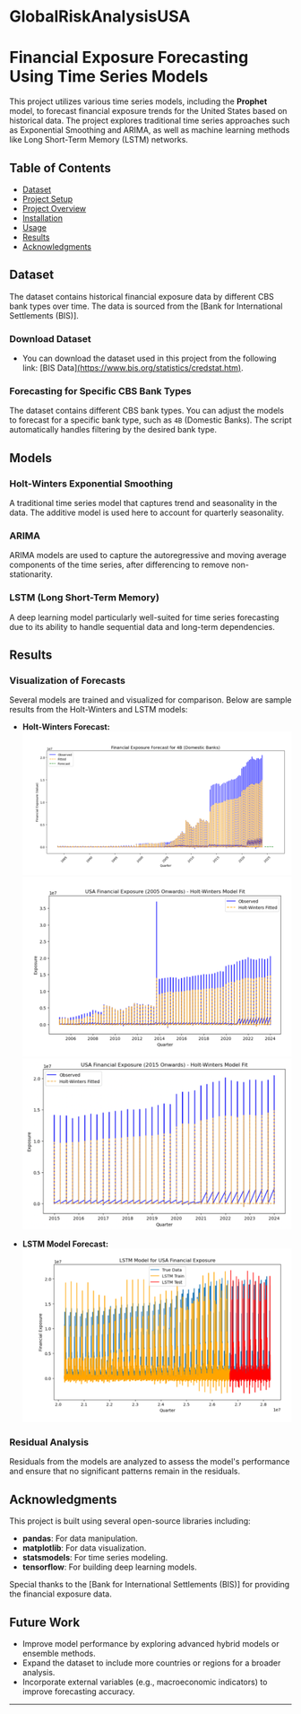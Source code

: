 # GlobalRiskAnalysisUSA
# Financial Exposure Forecasting Using Time Series Models

This project utilizes various time series models, including the **Prophet** model, to forecast financial exposure trends for the United States based on historical data. The project explores traditional time series approaches such as Exponential Smoothing and ARIMA, as well as machine learning methods like Long Short-Term Memory (LSTM) networks.

## Table of Contents
- [Dataset](#dataset)
- [Project Setup](#project-setup)
- [Project Overview](#project-overview)
- [Installation](#installation)
- [Usage](#usage)
- [Results](#results)
- [Acknowledgments](#acknowledgments)

## Dataset

The dataset contains historical financial exposure data by different CBS bank types over time. The data is sourced from the [Bank for International Settlements (BIS)].

### Download Dataset

- You can download the dataset used in this project from the following link: [BIS Data][(https://www.bis.org/statistics/credstat.htm)](https://www.bis.org/statistics/consstats.htm).





### Forecasting for Specific CBS Bank Types

The dataset contains different CBS bank types. You can adjust the models to forecast for a specific bank type, such as `4B` (Domestic Banks). The script automatically handles filtering by the desired bank type.

## Models

### Holt-Winters Exponential Smoothing

A traditional time series model that captures trend and seasonality in the data. The additive model is used here to account for quarterly seasonality.

### ARIMA

ARIMA models are used to capture the autoregressive and moving average components of the time series, after differencing to remove non-stationarity.

### LSTM (Long Short-Term Memory)

A deep learning model particularly well-suited for time series forecasting due to its ability to handle sequential data and long-term dependencies.

## Results

### Visualization of Forecasts

Several models are trained and visualized for comparison. Below are sample results from the Holt-Winters and LSTM models:

- **Holt-Winters Forecast:**
  ![Holt-Winters Forecast](./hw_forecast1.png)
  ![Holt-Winters Forecast](./hw_forecast2.png)
   ![Holt-Winters Forecast](./hw_forecast3.png) 
  
- **LSTM Model Forecast:**
  ![LSTM Forecast](./lstm_forecast.png) 

### Residual Analysis

Residuals from the models are analyzed to assess the model's performance and ensure that no significant patterns remain in the residuals.

## Acknowledgments

This project is built using several open-source libraries including:
- **pandas**: For data manipulation.
- **matplotlib**: For data visualization.
- **statsmodels**: For time series modeling.
- **tensorflow**: For building deep learning models.


Special thanks to the [Bank for International Settlements (BIS)] for providing the financial exposure data.

## Future Work

- Improve model performance by exploring advanced hybrid models or ensemble methods.
- Expand the dataset to include more countries or regions for a broader analysis.
- Incorporate external variables (e.g., macroeconomic indicators) to improve forecasting accuracy.



---
